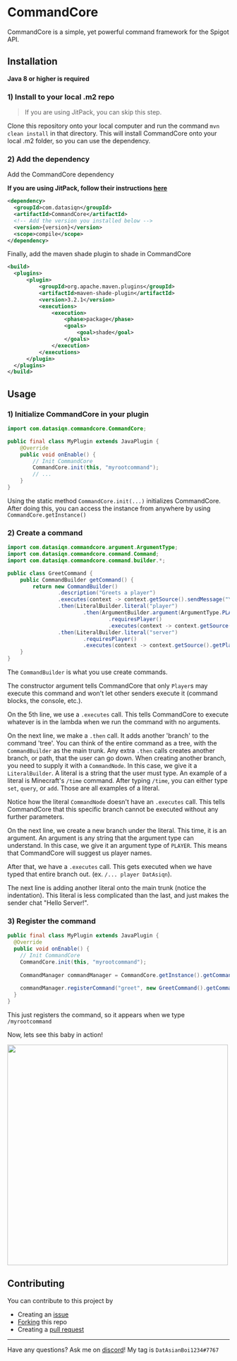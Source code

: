 # CommandCore
CommandCore is a simple, yet powerful command framework for the Spigot API.
## Installation
**Java 8 or higher is required**

### 1) Install to your local .m2 repo
> If you are using JitPack, you can skip this step.

Clone this repository onto your local computer and run the command `mvn clean install` in that directory.
This will install CommandCore onto your local .m2 folder, so you can use the dependency.


### 2) Add the dependency

Add the CommandCore dependency

**If you are using JitPack, follow their instructions [here](https://jitpack.io/#DatAsianBoi123/CommandCore/)**
```xml
<dependency>
  <groupId>com.datasiqn</groupId>
  <artifactId>CommandCore</artifactId>
  <!-- Add the version you installed below -->
  <version>{version}</version>
  <scope>compile</scope>
</dependency>
```

Finally, add the maven shade plugin to shade in CommandCore
```xml
<build>
  <plugins>
      <plugin>
          <groupId>org.apache.maven.plugins</groupId>
          <artifactId>maven-shade-plugin</artifactId>
          <version>3.2.1</version>
          <executions>
              <execution>
                  <phase>package</phase>
                  <goals>
                      <goal>shade</goal>
                  </goals>
              </execution>
          </executions>
      </plugin>
  </plugins>
</build>
```

## Usage
### 1) Initialize CommandCore in your plugin

```java
import com.datasiqn.commandcore.CommandCore;

public final class MyPlugin extends JavaPlugin {
    @Override
    public void onEnable() {
        // Init CommandCore
        CommandCore.init(this, "myrootcommand");
        // ...
    }
}
```
Using the static method `CommandCore.init(...)` initializes CommandCore. After doing this, you can access the instance from anywhere by using `CommandCore.getInstance()`

### 2) Create a command

```java
import com.datasiqn.commandcore.argument.ArgumentType;
import com.datasiqn.commandcore.command.Command;
import com.datasiqn.commandcore.command.builder.*;

public class GreetCommand {
    public CommandBuilder getCommand() {
        return new CommandBuilder()
                .description("Greets a player")
                .executes(context -> context.getSource().sendMessage("You ran this command with no arguments")) // Line 5
                .then(LiteralBuilder.literal("player")
                        .then(ArgumentBuilder.argument(ArgumentType.PLAYER, "player")
                                .requiresPlayer()
                                .executes(context -> context.getSource().getPlayer().unwrap().chat("Hello " + context.getArguments().get(1, ArgumentType.PLAYER).unwrap().getName()))))
                .then(LiteralBuilder.literal("server")
                        .requiresPlayer()
                        .executes(context -> context.getSource().getPlayer().unwrap().chat("Hello Server!")));
    }
}
```
The `CommandBuilder` is what you use create commands.

The constructor argument tells CommandCore that only `Player`s may execute this command and won't let other senders execute it (command blocks, the console, etc.).

On the 5th line, we use a `.executes` call. This tells CommandCore to execute whatever is in the lambda when we run the command with no arguments.

On the next line, we make a `.then` call. It adds another 'branch' to the command 'tree'. You can think of the entire command as a tree, with the `CommandBuilder` as the main trunk. Any extra `.then` calls creates another branch, or path, that the user can go down.
When creating another branch, you need to supply it with a `CommandNode`. In this case, we give it a `LiteralBuilder`. A literal is a string that the user must type.
An example of a literal is Minecraft's `/time` command. After typing `/time`, you can either type `set`, `query`, or `add`. Those are all examples of a literal.

Notice how the literal `CommandNode` doesn't have an `.executes` call. This tells CommandCore that this specific branch cannot be executed without any further parameters.

On the next line, we create a new branch under the literal. This time, it is an argument. An argument is any string that the argument type can understand. In this case, we give it an argument type of `PLAYER`. This means that CommandCore will suggest us player names.

After that, we have a `.executes` call. This gets executed when we have typed that entire branch out. (ex. `/... player DatAsiqn`).

The next line is adding another literal onto the main trunk (notice the indentation). This literal is less complicated than the last, and just makes the sender chat "Hello Server!".

### 3) Register the command
```java
public final class MyPlugin extends JavaPlugin {
  @Override
  public void onEnable() {
    // Init CommandCore
    CommandCore.init(this, "myrootcommand");
    
    CommandManager commandManager = CommandCore.getInstance().getCommandManager();
    
    commandManager.registerCommand("greet", new GreetCommand().getCommand());
  }
}
```
This just registers the command, so it appears when we type `/myrootcommand`

Now, lets see this baby in action!

<img src=https://user-images.githubusercontent.com/55264711/197649001-c165521c-7153-44bc-9827-7d7da41a9360.gif width=500px />

## Contributing
You can contribute to this project by
* Creating an [issue](https://github.com/DatAsianBoi123/CommandCore/issues/new)
* [Forking](https://github.com/DatAsianBoi123/CommandCore/fork) this repo
* Creating a [pull request](https://github.com/DatAsianBoi123/CommandCore/compare)
---
Have any questions? Ask me on [discord](https://discord.com)! My tag is `DatAsianBoi1234#7767`
